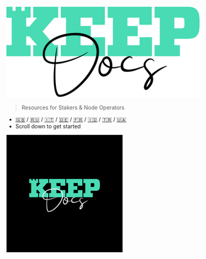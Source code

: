 ![Keep_Brand_Web-portada](assets/images/KeepDocsMain.png)

> Resources for Stakers & Node Operators 

- [:uk:](https://keepdocs.github.io/) / [:ru:](https://keepdocs.github.io/keepdocsrussia/) / [:it:](https://keepdocs.github.io/keepdocsitalia/) / [:de:](https://keepdocs.github.io/keepdocsgerman/) / [:fr:](https://keepdocs.github.io/keepdocsfrance/) / [:indonesia:](https://keepdocs.github.io/keepdocsindonesia/) / [:tr:](https://keepdocs.github.io/keepdocsturkish/) / [:ukraine:](https://keepdocs.github.io/keepdocsukraine/)
- Scroll down to get started


![Back](assets/images/KeepDocsSide.jpg)
